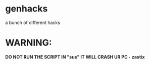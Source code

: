 # genhacks
a bunch of different hacks
# WARNING:
#### DO NOT RUN THE SCRIPT IN "sus" IT WILL CRASH UR PC - zastix
